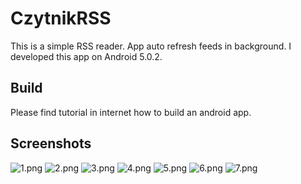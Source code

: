 # CzytnikRSS
This is a simple RSS reader. App auto refresh feeds in background. I developed this app on Android 5.0.2.

## Build
Please find tutorial in internet how to build an android app.

## Screenshots
![1.png](/android-czytnik_rss/screenshots/1.png?raw=true)
![2.png](/android-czytnik_rss/screenshots/2.png?raw=true)
![3.png](/android-czytnik_rss/screenshots/3.png?raw=true)
![4.png](/android-czytnik_rss/screenshots/4.png?raw=true)
![5.png](/android-czytnik_rss/screenshots/5.png?raw=true)
![6.png](/android-czytnik_rss/screenshots/6.png?raw=true)
![7.png](/android-czytnik_rss/screenshots/7.png?raw=true)
